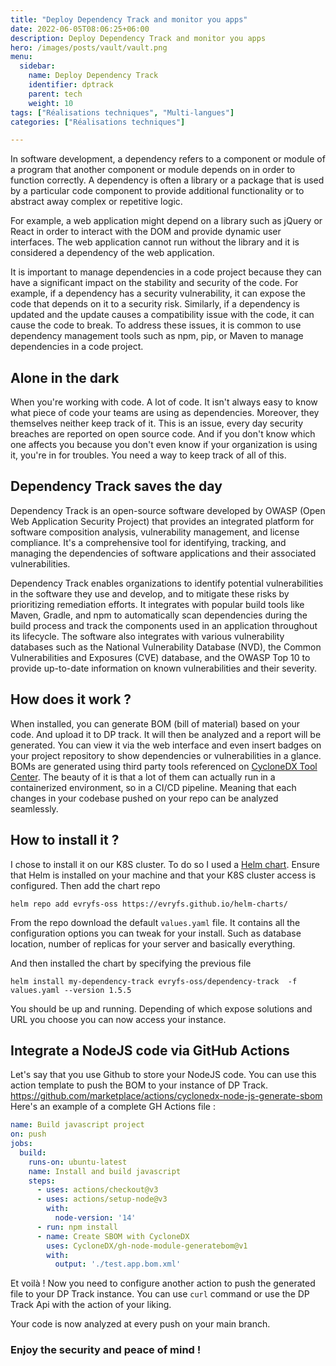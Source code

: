 ```yaml
---
title: "Deploy Dependency Track and monitor you apps"
date: 2022-06-05T08:06:25+06:00
description: Deploy Dependency Track and monitor you apps
hero: /images/posts/vault/vault.png
menu:
  sidebar:
    name: Deploy Dependency Track
    identifier: dptrack
    parent: tech
    weight: 10
tags: ["Réalisations techniques", "Multi-langues"]
categories: ["Réalisations techniques"]

---
```


In software development, a dependency refers to a component or module of a program that another component or module depends on in order to function correctly. A dependency is often a library or a package that is used by a particular code component to provide additional functionality or to abstract away complex or repetitive logic.

For example, a web application might depend on a library such as jQuery or React in order to interact with the DOM and provide dynamic user interfaces. The web application cannot run without the library and it is considered a dependency of the web application.

It is important to manage dependencies in a code project because they can have a significant impact on the stability and security of the code. For example, if a dependency has a security vulnerability, it can expose the code that depends on it to a security risk. Similarly, if a dependency is updated and the update causes a compatibility issue with the code, it can cause the code to break. To address these issues, it is common to use dependency management tools such as npm, pip, or Maven to manage dependencies in a code project.

## Alone in the dark
When you're working with code. A lot of code. It isn't always easy to know what piece of code your teams are using as dependencies. Moreover, they themselves neither keep track of it. This is an issue, every day security breaches are reported on open source code. And if you don't know which one affects you because you don't even know if your organization is using it, you're in for troubles. You need a way to keep track of all of this.

## Dependency Track saves the day

Dependency Track is an open-source software developed by OWASP (Open Web Application Security Project) that provides an integrated platform for software composition analysis, vulnerability management, and license compliance. It's a comprehensive tool for identifying, tracking, and managing the dependencies of software applications and their associated vulnerabilities.

Dependency Track enables organizations to identify potential vulnerabilities in the software they use and develop, and to mitigate these risks by prioritizing remediation efforts. It integrates with popular build tools like Maven, Gradle, and npm to automatically scan dependencies during the build process and track the components used in an application throughout its lifecycle. The software also integrates with various vulnerability databases such as the National Vulnerability Database (NVD), the Common Vulnerabilities and Exposures (CVE) database, and the OWASP Top 10 to provide up-to-date information on known vulnerabilities and their severity.

## How does it work ?

When installed, you can generate BOM (bill of material) based on your code. And upload it to DP track. It will then be analyzed and a report will be generated. You can view it via the web interface and even insert badges on your project repository to show dependencies or vulnerabilities in a glance. 
BOMs are generated using third party tools referenced on [CycloneDX Tool Center](https://cyclonedx.org/tool-center/).
The beauty of it is that a lot of them can actually run in a containerized environment, so in a CI/CD pipeline. Meaning that each changes in your codebase pushed on your repo can be analyzed seamlessly.

## How to install it ?

I chose to install it on our K8S cluster. To do so I used a [Helm chart](https://artifacthub.io/packages/helm/evryfs-oss/dependency-track).
Ensure that Helm is installed on your machine and that your K8S cluster access is configured.
Then add the chart repo 

    helm repo add evryfs-oss https://evryfs.github.io/helm-charts/

From the repo download the default `values.yaml` file. It contains all the configuration options you can tweak for your install. Such as database location, number of replicas for your server and basically everything.

And then installed the chart by specifying the previous file

    helm install my-dependency-track evryfs-oss/dependency-track  -f values.yaml --version 1.5.5

You should be up and running. Depending of which expose solutions and URL you choose you can now access your instance.

## Integrate a NodeJS code via GitHub Actions

Let's say that you use Github to store your NodeJS code.
You can use this action template to push the BOM to your instance of DP Track.
https://github.com/marketplace/actions/cyclonedx-node-js-generate-sbom
Here's an example of a complete GH Actions file :
```yaml
name: Build javascript project
on: push
jobs:
  build:
    runs-on: ubuntu-latest
    name: Install and build javascript
    steps:
      - uses: actions/checkout@v3
      - uses: actions/setup-node@v3
        with:
          node-version: '14'
      - run: npm install
      - name: Create SBOM with CycloneDX
        uses: CycloneDX/gh-node-module-generatebom@v1
        with: 
          output: './test.app.bom.xml'
```
Et voilà !
Now you need to configure another action to push the generated file to your DP Track instance. You can use `curl` command or use the DP Track Api with the action of your liking.

Your code is now analyzed at every push on your main branch.  
### Enjoy the security and peace of mind !